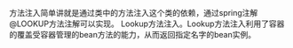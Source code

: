 方法注入简单讲就是通过类中的方法注入这个类的依赖，通过spring注解@LOOKUP方法注解可以实现。 Lookup方法注入。Lookup方法注入利用了容器的覆盖受容器管理的bean方法的能力，从而返回指定名字的bean实例。

